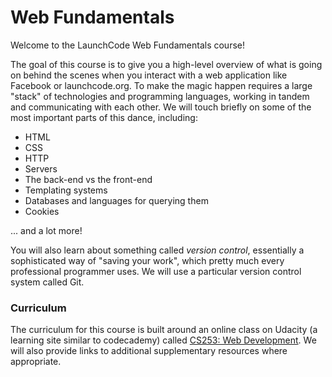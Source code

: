 # Web Fundamentals

Welcome to the LaunchCode Web Fundamentals course!

The goal of this course is to give you a high-level overview of what is going on behind the scenes when you interact with a web application like Facebook or launchcode.org. To make the magic happen requires a large "stack" of technologies and programming languages, working in tandem and communicating with each other. We will touch briefly on some of the most important parts of this dance, including:

* HTML
* CSS
* HTTP
* Servers
* The back-end vs the front-end
* Templating systems 
* Databases and languages for querying them
* Cookies

... and a lot more! 

You will also learn about something called *version control*, essentially a sophisticated way of "saving your work", which pretty much every professional programmer uses. We will use a particular version control system called Git.

### Curriculum

The curriculum for this course is built around an online class on Udacity (a learning site similar to codecademy) called [CS253: Web Development][udacity-course]. We will also provide links to additional supplementary resources where appropriate.


[udacity-course]: https://www.udacity.com/course/web-development--cs253






